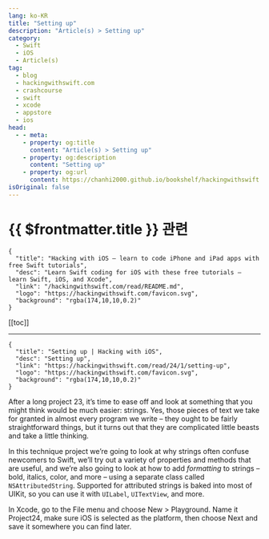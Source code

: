 ```yaml
---
lang: ko-KR
title: "Setting up"
description: "Article(s) > Setting up"
category:
  - Swift
  - iOS
  - Article(s)
tag: 
  - blog
  - hackingwithswift.com
  - crashcourse
  - swift
  - xcode
  - appstore
  - ios  
head:
  - - meta:
    - property: og:title
      content: "Article(s) > Setting up"
    - property: og:description
      content: "Setting up"
    - property: og:url
      content: https://chanhi2000.github.io/bookshelf/hackingwithswift.com/read/24/01-setting-up.html
isOriginal: false
---
```


# {{ $frontmatter.title }} 관련

```component VPCard
{
  "title": "Hacking with iOS – learn to code iPhone and iPad apps with free Swift tutorials",
  "desc": "Learn Swift coding for iOS with these free tutorials – learn Swift, iOS, and Xcode",
  "link": "/hackingwithswift.com/read/README.md",
  "logo": "https://hackingwithswift.com/favicon.svg",
  "background": "rgba(174,10,10,0.2)"
}
```

[[toc]]

---

```component VPCard
{
  "title": "Setting up | Hacking with iOS",
  "desc": "Setting up",
  "link": "https://hackingwithswift.com/read/24/1/setting-up",
  "logo": "https://hackingwithswift.com/favicon.svg",
  "background": "rgba(174,10,10,0.2)"
}
```

<VidStack src="youtube/V9cWsGJ4aLc" />

After a long project 23, it’s time to ease off and look at something that you might think would be much easier: strings. Yes, those pieces of text we take for granted in almost every program we write – they ought to be fairly straightforward things, but it turns out that they are complicated little beasts and take a little thinking.

In this technique project we’re going to look at why strings often confuse newcomers to Swift, we’ll try out a variety of properties and methods that are useful, and we’re also going to look at how to add *formatting* to strings – bold, italics, color, and more – using a separate class called `NSAttributedString`. Supported for attributed strings is baked into most of UIKit, so you can use it with `UILabel`, `UITextView`, and more.

In Xcode, go to the File menu and choose New > Playground. Name it Project24, make sure iOS is selected as the platform, then choose Next and save it somewhere you can find later.

